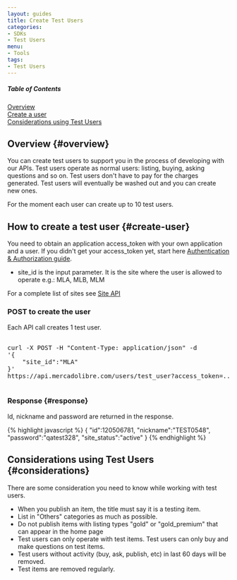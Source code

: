 ```yaml
---
layout: guides
title: Create Test Users
categories: 
- SDKs 
- Test Users
menu: 
- Tools
tags: 
- Test Users
---
```



<div class="contents">
  <h5>Table of Contents</h5>
  <dl>
    <dt><a href="javascript:void(0)" onClick="goToByScroll('overview')">Overview</a></dt>
    <dt><a href="javascript:void(0)" onClick="goToByScroll('create-user')">Create a user</a></dt>
    <dt><a href="javascript:void(0)" onClick="goToByScroll('considerations')">Considerations using Test Users</a></dt>
  </dl>
</div>

## Overview {#overview}

You can create test users to support you in the process of developing with our APIs.
Test users operate as normal users: listing, buying, asking questions and so on.
Test users don't have to pay for the charges generated.
Test users will eventually be washed out and you can create new ones.

For the moment each user can create up to 10 test users.

## How to create a test user {#create-user}

You need to obtain an application access_token with your own application and a user.
If you didn't get your access_token yet, start here [Authentication &amp; Authorization guide](/authentication-and-authorization).

<ul class="ch-list parameters">
<li>site_id is the input parameter. It is the site where the user is allowed to operate e.g.: MLA, MLB, MLM</li>
</ul>

For a complete list of sites see [Site API](https://api.mercadolibre.com/sites)

### POST to create the user
Each API call creates 1 test user.


<pre class="terminal">

curl -X POST -H "Content-Type: application/json" -d
'{
 	"site_id":"MLA"
}'
https://api.mercadolibre.com/users/test_user?access_token=...

</pre>

### Response {#response}
Id, nickname and password are returned in the response.

{% highlight javascript %}
{
	"id":120506781,
	"nickname":"TEST0548",
	"password":"qatest328",
	"site_status":"active"
}
{% endhighlight %}

## Considerations using Test Users {#considerations}

There are some consideration you need to know while working with test users.

<ul class="ch-list parameters">
	<li>When you publish an item, the title must say it is a testing item.</li>
	<li>List in "Others" categories as much as possible. </li>
	<li>Do not publish items with listing types "gold" or "gold_premium" that can appear in the home page</li>
	<li>Test users can only operate with test items. Test users can only buy and make questions on test items.</li>
	<li>Test users without activity (buy, ask, publish, etc) in last 60 days will be removed.</li>
	<li>Test items are removed regularly.</li>
</ul>


